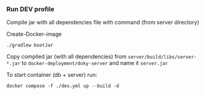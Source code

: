 ### Run DEV profile

Compile jar with all dependencies file with command (from server directory)

Create-Docker-image

    ./gradlew bootJar

Copy compiled jar (with all dependencies) from `server/build/libs/server-*.jar` to `docker-deployment/doky-server` and name it `server.jar`

To start container (db + server) run:

    docker compose -f ./dev.yml up --build -d
